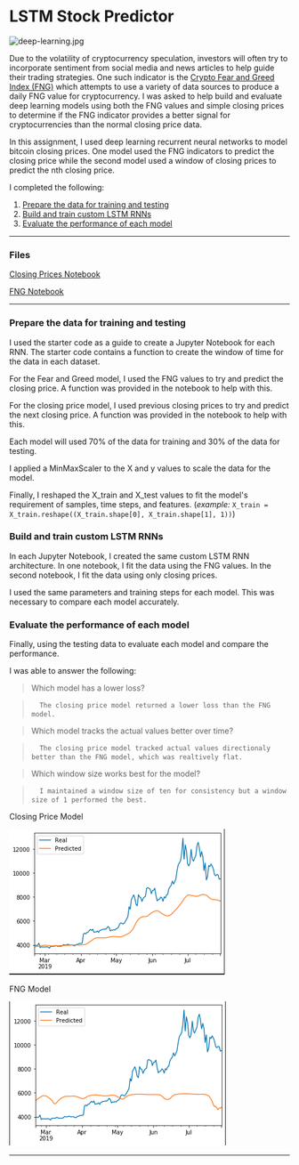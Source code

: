 # LSTM Stock Predictor

![deep-learning.jpg](Images/deep-learning.jpg)

Due to the volatility of cryptocurrency speculation, investors will often try to incorporate sentiment from social media and news articles to help guide their trading strategies. One such indicator is the [Crypto Fear and Greed Index (FNG)](https://alternative.me/crypto/fear-and-greed-index/) which attempts to use a variety of data sources to produce a daily FNG value for cryptocurrency. I was asked to help build and evaluate deep learning models using both the FNG values and simple closing prices to determine if the FNG indicator provides a better signal for cryptocurrencies than the normal closing price data.

In this assignment, I used deep learning recurrent neural networks to model bitcoin closing prices. One model used the FNG indicators to predict the closing price while the second model used a window of closing prices to predict the nth closing price.

I completed the following:

1. [Prepare the data for training and testing](#prepare-the-data-for-training-and-testing)
2. [Build and train custom LSTM RNNs](#build-and-train-custom-lstm-rnns)
3. [Evaluate the performance of each model](#evaluate-the-performance-of-each-model)

- - -

### Files

[Closing Prices Notebook](lstm_stock_predictor_closing.ipynb)

[FNG Notebook](lstm_stock_predictor_fng.ipynb)

- - -

### Prepare the data for training and testing

I used the starter code as a guide to create a Jupyter Notebook for each RNN. The starter code contains a function to create the window of time for the data in each dataset.

For the Fear and Greed model, I used the FNG values to try and predict the closing price. A function was provided in the notebook to help with this.

For the closing price model, I used previous closing prices to try and predict the next closing price. A function was provided in the notebook to help with this.

Each model will used 70% of the data for training and 30% of the data for testing.

I applied a MinMaxScaler to the X and y values to scale the data for the model.

Finally, I reshaped the X_train and X_test values to fit the model's requirement of samples, time steps, and features. (*example:* `X_train = X_train.reshape((X_train.shape[0], X_train.shape[1], 1))`)

### Build and train custom LSTM RNNs

In each Jupyter Notebook, I created the same custom LSTM RNN architecture. In one notebook, I fit the data using the FNG values. In the second notebook, I fit the data using only closing prices.

I used the same parameters and training steps for each model. This was necessary to compare each model accurately.

### Evaluate the performance of each model

Finally, using the testing data to evaluate each model and compare the performance.

I was able to answer the following:

> Which model has a lower loss?

>       The closing price model returned a lower loss than the FNG model. 


> Which model tracks the actual values better over time?

>       The closing price model tracked actual values directionaly better than the FNG model, which was realtively flat.


> Which window size works best for the model?

>       I maintained a window size of ten for consistency but a window size of 1 performed the best.



Closing Price Model

![](closing_model.png)

FNG Model

![](fng_model.png)

- - -
